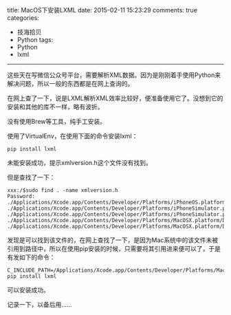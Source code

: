 title: MacOS下安装LXML
date: 2015-02-11 15:23:29
comments: true
categories: 
- 技海拾贝
- Python
tags:
- Python
- lxml
---

这些天在写微信公众号平台，需要解析XML数据。因为是刚刚着手使用Python来解决问题，所以一般的东西都是在网上查询的。

在网上查了一下，说是LXML解析XML效率比较好，便准备使用它了。没想到它的安装和其他的库不一样，略有波折。

<!-- more -->

没有使用Brew等工具，纯手工安装。

使用了VirtualEnv，在使用下面的命令安装lxml：
    
    pip install lxml

未能安装成功，提示xmlversion.h这个文件没有找到。

但是查找了一下：

    xxx:/$sudo find . -name xmlversion.h
    Password:
    ./Applications/Xcode.app/Contents/Developer/Platforms/iPhoneOS.platform/Developer/SDKs/iPhoneOS.sdk/usr/include/libxml2/libxml/xmlversion.h
    ./Applications/Xcode.app/Contents/Developer/Platforms/iPhoneSimulator.platform/Developer/SDKs/iPhoneSimulator.sdk/usr/include/libxml2/libxml/xmlversion.h
    ./Applications/Xcode.app/Contents/Developer/Platforms/iPhoneSimulator.platform/Developer/SDKs/iPhoneSimulator7.1.sdk/usr/include/libxml2/libxml/xmlversion.h
    ./Applications/Xcode.app/Contents/Developer/Platforms/MacOSX.platform/Developer/SDKs/MacOSX10.10.sdk/usr/include/libxml2/libxml/xmlversion.h
    ./Applications/Xcode.app/Contents/Developer/Platforms/MacOSX.platform/Developer/SDKs/MacOSX10.9.sdk/usr/include/libxml2/libxml/xmlversion.h

发现是可以找到该文件的，在网上查找了一下，是因为Mac系统中的该文件未被引用到路径中，所以在使用pip安装的时候，只需要将其引用进来便可以了，于是有发如下的命令：

    C_INCLUDE_PATH=/Applications/Xcode.app/Contents/Developer/Platforms/MacOSX.platform/Developer/SDKs/MacOSX10.10.sdk/usr/include/libxml2:/Applications/Xcode.app/Contents/Developer/Platforms/MacOSX.platform/Developer/SDKs/MacOSX10.10.sdk/usr/include/libxml2/libxml:/Applications/Xcode.app/Contents/Developer/Platforms/MacOSX.platform/Developer/SDKs/MacOSX10.10.sdk/usr/include pip install lxml

可以安装成功。

记录一下，以备后用……